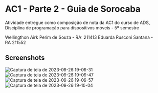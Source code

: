 
# AC1 - Parte 2 - Guia de Sorocaba


Atividade entregue como composição de nota da AC1 do curso de ADS, Disciplina de programação para dispositivos móveis - 5º semestre 

Wellingthon Airk Perim de Souza - RA: 211413
Eduarda Rusconi Santana - RA 211552


## Screenshots

![Captura de tela de 2023-09-26 19-09-31](https://github.com/Airk-souza/AC1---Tarefa-2---Guia-de-Sorocaba/assets/85415148/c05e1629-eb66-4094-a25f-fa236a1e4400)
![Captura de tela de 2023-09-26 19-09-47](https://github.com/Airk-souza/AC1---Tarefa-2---Guia-de-Sorocaba/assets/85415148/c242f7e1-bed0-47d9-8fce-fb2590725b4f)
![Captura de tela de 2023-09-26 19-09-57](https://github.com/Airk-souza/AC1---Tarefa-2---Guia-de-Sorocaba/assets/85415148/ccb4cb18-cc54-4a15-b43e-7b746a4b72f7)
![Captura de tela de 2023-09-26 19-10-04](https://github.com/Airk-souza/AC1---Tarefa-2---Guia-de-Sorocaba/assets/85415148/f028d914-dec0-49f0-a60c-a24716815961)

